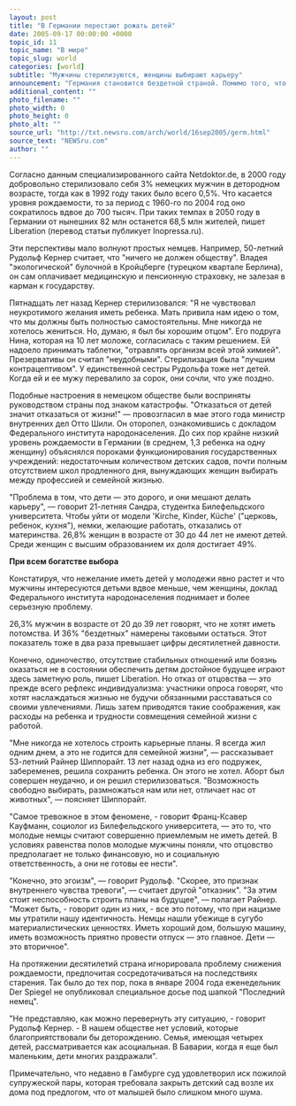 ```yaml
---
layout: post
title: "В Германии перестают рожать детей"
date: 2005-09-17 00:00:00 +0000
topic_id: 11
topic_name: "В мире"
topic_slug: world
categories: [world]
subtitle: "Мужчины стерилизуются, женщины выбирают карьеру"
announcement: "Германия становится бездетной страной. Помимо того, что в ней самая низкая в Европе рождаемость, в немецком обществе к тому же все меньше людей, желающих воспитывать детей, в том числе среди мужского населения."
additional_content: ""
photo_filename: ""
photo_width: 0
photo_height: 0
photo_alt: ""
source_url: "http://txt.newsru.com/arch/world/16sep2005/germ.html"
source_text: "NEWSru.com"
author: ""
---
```

Согласно данным специализированного сайта Netdoktor.de, в 2000 году добровольно стерилизовало себя 3% немецких мужчин в детородном возрасте, тогда как в 1992 году таких было всего 0,5%. Что касается уровня рождаемости, то за период с 1960-го по 2004 год оно сократилось вдвое до 700 тысяч. При таких темпах в 2050 году в Германии от нынешних 82 млн останется 68,5 млн жителей, пишет Liberation (перевод статьи публикует Inopressa.ru).

Эти перспективы мало волнуют простых немцев. Например, 50-летний Рудольф Кернер считает, что "ничего не должен обществу". Владея "экологической" булочной в Кройцберге (турецком квартале Берлина), он сам оплачивает медицинскую и пенсионную страховку, не залезая в карман к государству.

Пятнадцать лет назад Кернер стерилизовался: "Я не чувствовал неукротимого желания иметь ребенка. Мать привила нам идею о том, что мы должны быть полностью самостоятельны. Мне никогда не хотелось жениться. Но, думаю, я был бы хорошим отцом". Его подруга Нина, которая на 10 лет моложе, согласилась с таким решением. Ей надоело принимать таблетки, "отравлять организм всей этой химией". Презервативы он считал "неудобными". Стерилизация была "лучшим контрацептивом". У единственной сестры Рудольфа тоже нет детей. Когда ей и ее мужу перевалило за сорок, они сочли, что уже поздно.

Подобные настроения в немецком обществе были восприняты руководством страны под знаком катастрофы. "Отказаться от детей значит отказаться от жизни!" &mdash; провозгласил в мае этого года министр внутренних дел Отто Шили. Он оторопел, ознакомившись с докладом Федерального института народонаселения. До сих пор крайне низкий уровень рождаемости в Германии (в среднем, 1,3 ребенка на одну женщину) объяснялся пороками функционирования государственных учреждений: недостаточным количеством детских садов, почти полным отсутствием школ продленного дня, вынуждающих женщин выбирать между профессией и семейной жизнью.

"Проблема в том, что дети &mdash; это дорого, и они мешают делать карьеру", &mdash; говорит 21-летняя Сандра, студентка Билефельдского университета. Чтобы уйти от модели 'Kirche, Kinder, K&#252;che' ("церковь, ребенок, кухня"), немки, желающие работать, отказались от материнства. 26,8% женщин в возрасте от 30 до 44 лет не имеют детей. Среди женщин с высшим образованием их доля достигает 49%.

<strong>При всем богатстве выбора</strong>

Констатируя, что нежелание иметь детей у молодежи явно растет и что мужчины интересуются детьми вдвое меньше, чем женщины, доклад Федерального института народонаселения поднимает и более серьезную проблему.

26,3% мужчин в возрасте от 20 до 39 лет говорят, что не хотят иметь потомства. И 36% "бездетных" намерены таковыми остаться. Этот показатель тоже в два раза превышает цифры десятилетней давности.

Конечно, одиночество, отсутствие стабильных отношений или боязнь оказаться не в состоянии обеспечить детям достойное будущее играют здесь заметную роль, пишет Liberation. Но отказ от отцовства &mdash; это прежде всего рефлекс индивидуализма: участники опроса говорят, что хотят наслаждаться жизнью не будучи обязанными расставаться со своими увлечениями. Лишь затем приводятся такие соображения, как расходы на ребенка и трудности совмещения семейной жизни с работой.

"Мне никогда не хотелось строить карьерные планы. Я всегда жил одним днем, а это не годится для семейной жизни", &mdash; рассказывает 53-летний Райнер Шиппорайт. 13 лет назад одна из его подружек, забеременев, решила сохранить ребенка. Он этого не хотел. Аборт был совершен неудачно, и он решил стерилизоваться. "Возможность свободно выбирать, размножаться нам или нет, отличает нас от животных", &mdash; поясняет Шиппорайт.

"Самое тревожное в этом феномене, - говорит Франц-Ксавер Кауфманн, социолог из Билефельдского университета, &mdash; это то, что молодые немцы считают совершенно приемлемым не иметь детей. В условиях равенства полов молодые мужчины поняли, что отцовство предполагает не только финансовую, но и социальную ответственность, а они не готовы ее нести".

"Конечно, это эгоизм", &mdash; говорит Рудольф. "Скорее, это признак внутреннего чувства тревоги", &mdash; считает другой "отказник". "За этим стоит неспособность строить планы на будущее", &mdash; полагает Райнер. "Может быть, - говорит один из них, - все это потому, что при нацизме мы утратили нашу идентичность. Немцы нашли убежище в сугубо материалистических ценностях. Иметь хороший дом, большую машину, иметь возможность приятно провести отпуск &mdash; это главное. Дети &mdash; это вторичное".

На протяжении десятилетий страна игнорировала проблему снижения рождаемости, предпочитая сосредотачиваться на последствиях старения. Так было до тех пор, пока в январе 2004 года еженедельник Der Spiegel не опубликовал специальное досье под шапкой "Последний немец".

"Не представляю, как можно перевернуть эту ситуацию, - говорит Рудольф Кернер. - В нашем обществе нет условий, которые благоприятствовали бы деторождению. Семья, имеющая четырех детей, рассматривается как асоциальная. В Баварии, когда я еще был маленьким, дети многих раздражали".

Примечательно, что недавно в Гамбурге суд удовлетворил иск пожилой супружеской пары, которая требовала закрыть детский сад возле их дома под предлогом, что от малышей было слишком много шума.
